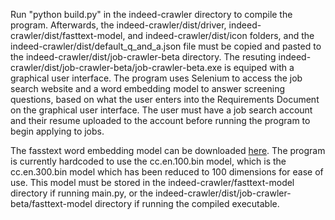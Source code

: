 Run "python build.py" in the indeed-crawler directory to compile the program. Afterwards, the indeed-crawler/dist/driver, indeed-crawler/dist/fasttext-model, and indeed-crawler/dist/icon folders, and the indeed-crawler/dist/default_q_and_a.json file must be copied and pasted to the indeed-crawler/dist/job-crawler-beta directory. The resuting indeed-crawler/dist/job-crawler-beta/job-crawler-beta.exe is equiped with a graphical user interface. The program uses Selenium to access the job search website and a word embedding model to answer screening questions, based on what the user enters into the Requirements Document on the graphical user interface. The user must have a job search account and their resume uploaded to the account before running the program to begin applying to jobs. 

The fasstext word embedding model can be downloaded [here](https://fasttext.cc/docs/en/crawl-vectors.html). The program is currently hardcoded to use the cc.en.100.bin model, which is the cc.en.300.bin model which has been reduced to 100 dimensions for ease of use. This model must be stored in the indeed-crawler/fasttext-model directory if running main.py, or the indeed-crawler/dist/job-crawler-beta/fasttext-model directory if running the compiled executable.
